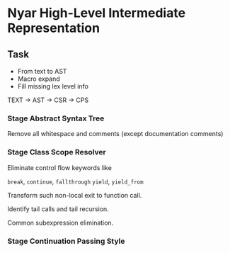 # Nyar High-Level Intermediate Representation

## Task

- From text to AST
- Macro expand
- Fill missing lex level info

TEXT -> AST -> CSR -> CPS

### Stage Abstract Syntax Tree

Remove all whitespace and comments (except documentation comments)

### Stage Class Scope Resolver

Eliminate control flow keywords like

`break`, `continue`, `fallthrough`
`yield`, `yield_from`

Transform such non-local exit to function call.

Identify tail calls and tail recursion.

Common subexpression elimination.



### Stage Continuation Passing Style

